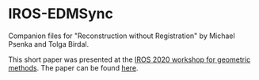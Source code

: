 # IROS-EDMSync
Companion files for "Reconstruction without Registration" by Michael Psenka and Tolga Birdal.

This short paper was presented at the [IROS 2020 workshop for geometric methods](https://sites.google.com/view/iros2020-geometric-methods/home). The paper can be found [here](https://drive.google.com/file/d/1GDL6dm8Oqt49qJN05pKxKgOv6EFKV-14/view).
